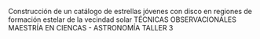 Construcción de un catálogo de estrellas jóvenes con disco
en regiones de formación estelar de la vecindad solar
TÉCNICAS OBSERVACIONALES
MAESTRÍA EN CIENCAS - ASTRONOMÍA
TALLER 3
